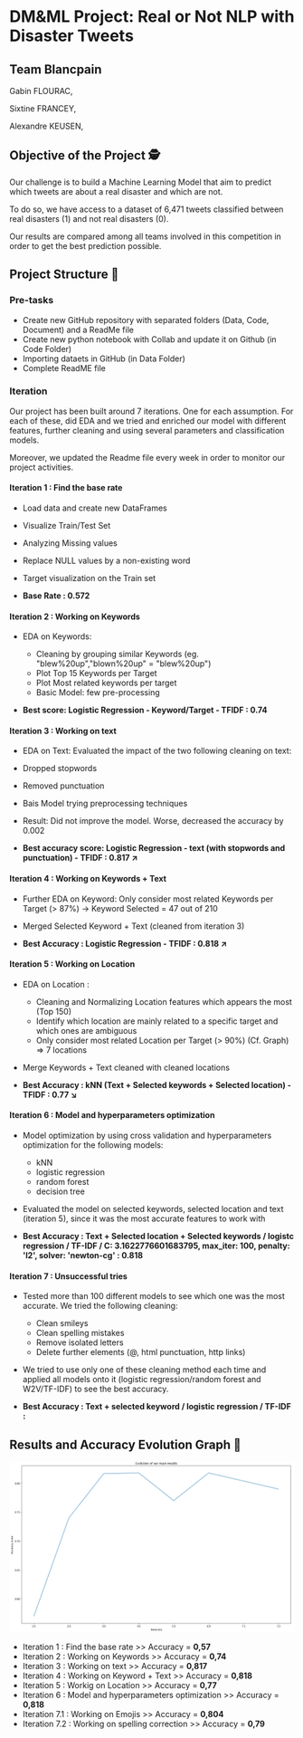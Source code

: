 # DM&ML Project: Real or Not NLP with Disaster Tweets 

## Team Blancpain

Gabin FLOURAC,

Sixtine FRANCEY,

Alexandre KEUSEN,

## Objective of the Project 🕵️

Our challenge is to build a Machine Learning Model that aim to predict which tweets are about a real disaster and which are not. 

To do so, we have access to a dataset of 6,471 tweets classified between real disasters (1) and not real disasters (0).

Our results are compared among all teams involved in this competition in order to get the best prediction possible. 

## Project Structure 🚀

### Pre-tasks

- Create new GitHub repository with separated folders (Data, Code, Document) and a ReadMe file
- Create new python notebook with Collab and update it on Github (in Code Folder)
- Importing dataets in GitHub (in Data Folder)
- Complete ReadME file


### Iteration

Our project has been built around 7 iterations. One for each assumption. For each of these, did  EDA and we tried and enriched our model with different features, further cleaning and using several parameters and classification models.

Moreover, we updated the Readme file every week in order to monitor our project activities.


#### Iteration 1 : Find the base rate

- Load data and create new DataFrames
- Visualize Train/Test Set
- Analyzing Missing values
- Replace NULL values by a non-existing word 
- Target visualization on the Train set 

- **Base Rate : 0.572**



#### Iteration 2 : Working on Keywords

- EDA on Keywords: 
  - Cleaning by grouping similar Keywords (eg. "blew%20up","blown%20up" = "blew%20up")
  - Plot Top 15 Keywords per Target 
  - Plot Most related keywords per target 
  - Basic Model: few pre-processing

- **Best score: Logistic Regression - Keyword/Target - TFIDF : 0.74**



#### Iteration 3 : Working on text

  - EDA on Text: Evaluated the impact of the two following cleaning on text:
  - Dropped stopwords
  - Removed punctuation
  
  - Bais Model trying preprocessing techniques
  - Result: Did not improve the model. Worse, decreased the accuracy by 0.002

  - **Best accuracy score: Logistic Regression - text (with stopwords and punctuation) - TFIDF : 0.817 ↗**



#### Iteration 4 : Working on Keywords + Text

  - Further EDA on Keyword: Only consider most related Keywords per Target (> 87%)
      → Keyword Selected = 47 out of 210

  - Merged Selected Keyword + Text (cleaned from iteration 3)

  - **Best Accuracy : Logistic Regression - TFIDF : 0.818 ↗**



#### Iteration 5 : Working on Location

  - EDA on Location :
    - Cleaning and Normalizing Location features which appears the most (Top 150)
    - Identify which location are mainly related to a specific target and which ones are ambiguous
    - Only consider most related Location per Target (> 90%) (Cf. Graph) ⇒ 7 locations

  - Merge Keywords + Text cleaned with cleaned  locations

  - **Best Accuracy : kNN (Text + Selected keywords + Selected location) - TFIDF : 0.77 ↘️**



#### Iteration 6 : Model and hyperparameters optimization  

  - Model optimization by using cross validation and hyperparameters optimization for the following models: 
    - kNN
    - logistic regression
    - random forest
    - decision tree

  - Evaluated the model on selected keywords, selected location and text (iteration 5), since it was the most accurate features to work with

  - **Best Accuracy : Text + Selected location + Selected keywords / logistc regression / TF-IDF / C: 3.1622776601683795, max_iter: 100, penalty: 'l2', solver: 'newton-cg' : 0.818**


#### Iteration 7 : Unsuccessful tries

  - Tested more than 100 different models to see which one was the most accurate. We tried the following cleaning:
    - Clean smileys
    - Clean spelling mistakes
    - Remove isolated letters
    - Delete further elements (@, html punctuation, http links)

  - We tried to use only one of these cleaning method each time and applied all models onto it (logistic regression/random forest and W2V/TF-IDF) to see the best accuracy.

  - **Best Accuracy : Text + selected keyword / logistic regression / TF-IDF :**



## Results and Accuracy Evolution Graph 🥇

![](Data/progressiongraph.jpg)

- Iteration 1 : Find the base rate >> Accuracy = **0,57**
- Iteration 2 : Working on Keywords >> Accuracy = **0,74**
- Iteration 3 : Working on text >> Accuracy = **0,817**
- Iteration 4 : Working on Keyword + Text >> Accuracy = **0,818**
- Iteration 5 : Workig on Location >> Accuracy = **0,77**
- Iteration 6 : Model and hyperparameters optimization >> Accuracy = **0,818**                        
- Iteration 7.1 : Working on Emojis >> Accuracy = **0,804**
- Iteration 7.2 : Working on spelling correction >> Accuracy = **0,79**
